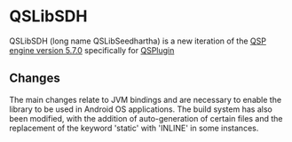 # QSLibSDH

QSLibSDH (long name QSLibSeedhartha) is a new iteration of the [QSP engine version 5.7.0](https://github.com/seedhartha/QuestPlayer/tree/34c74d3a073ee5ce7b053cb68c94699e2949dbe2/app/src/main/jni) specifically for [QSPlugin](https://github.com/l3ger0j/QSPlugin)

## Changes

The main changes relate to JVM bindings and are necessary to enable the library to be used in Android OS applications. The build system has also been modified, with the addition of auto-generation of certain files and the replacement of the keyword 'static' with 'INLINE' in some instances.
